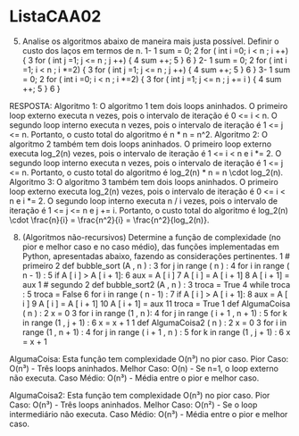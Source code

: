 # ListaCAA02

5. Analise os algoritmos abaixo de maneira mais justa possível. Definir o custo dos laços em termos de n. 
1- 
1 sum = 0; 
2 for ( int i =0; i < n ; i ++) { 
3 for ( int j =1; j <= n ; j ++) { 
4 sum ++; 
5 } 
6 } 
2- 
1 sum = 0; 
2 for ( int i =1; i < n ; i *=2) { 
3 for ( int j =1; j <= n ; j ++) { 
4 sum ++; 
5 } 
6 } 
3- 
1 sum = 0; 
2 for ( int i =0; i < n ; i *=2) { 
3 for ( int j =1; j <= n ; j += i ) { 
4 sum ++; 
5 } 
6 } 

RESPOSTA:
Algoritmo 1: O algoritmo 1 tem dois loops aninhados. O primeiro loop externo executa n vezes, pois o intervalo de iteração é 0 <= i < n. O segundo loop interno executa n vezes, pois o intervalo de iteração é 1 <= j <= n. Portanto, o custo total do algoritmo é n * n = n^2.
Algoritmo 2: O algoritmo 2 também tem dois loops aninhados. O primeiro loop externo executa log_2(n) vezes, pois o intervalo de iteração é 1 <= i < n e i *= 2. O segundo loop interno executa n vezes, pois o intervalo de iteração é 1 <= j <= n. Portanto, o custo total do algoritmo é log_2(n) * n = n \cdot log_2(n).
Algoritmo 3: O algoritmo 3 também tem dois loops aninhados. O primeiro loop externo executa log_2(n) vezes, pois o intervalo de iteração é 0 <= i < n e i *= 2. O segundo loop interno executa n / i vezes, pois o intervalo de iteração é 1 <= j <= n e j += i. Portanto, o custo total do algoritmo é log_2(n) \cdot \frac{n}{i} = \frac{n^2}{i} = \frac{n^2}{log_2(n)}.


8. (Algoritmos não-recursivos) Determine a função de complexidade (no pior e melhor caso e no caso médio), das funções implementadas em Python, apresentadas abaixo, fazendo as considerações pertinentes. 
1 # primeiro 
2 def bubble_sort (A , n ) : 
3 for j in range ( n ) : 
4 for i in range ( n - 1) : 
5 if A [ i ] > A [ i + 1]: 
6 aux = A [ i ] 
7 A [ i ] = A [ i + 1] 
8 A [ i + 1] = aux 
1 # segundo 
2 def bubble_sort2 (A , n ) : 
3 troca = True 
4 while troca : 
5 troca = False 
6 for i in range ( n - 1) : 
7 if A [ i ] > A [ i + 1]: 
8 aux = A [ i ] 
9 A [ i ] = A [ i + 1] 
10 A [ i + 1] = aux 
11 troca = True 
1 def AlgumaCoisa ( n ) : 
2 x = 0 
3 for i in range (1 , n ): 
4 for j in range ( i + 1 , n + 1) : 
5 for k in range (1 , j + 1) : 
6 x = x + 1 
1 def AlgumaCoisa2 ( n ) : 
2 x = 0 
3 for i in range (1 , n + 1) : 
4 for j in range ( i + 1 , n ) : 
5 for k in range (1 , j + 1) : 
6 x = x + 1 

AlgumaCoisa:
Esta função tem complexidade O(n³) no pior caso.
Pior Caso: O(n³) - Três loops aninhados.
Melhor Caso: O(n) - Se n=1, o loop externo não executa.
Caso Médio: O(n³) - Média entre o pior e melhor caso.

AlgumaCoisa2:
Esta função tem complexidade O(n³) no pior caso.
Pior Caso: O(n³) - Três loops aninhados.
Melhor Caso: O(n²) - Se o loop intermediário não executa.
Caso Médio: O(n³) - Média entre o pior e melhor caso.

